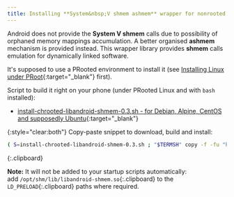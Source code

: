 ```yaml
---
title: Installing **System&nbsp;V shmem ashmem** wrapper for nonrooted Android
---
```

Android does not provide the **System&nbsp;V shmem** calls
due to possibility of orphaned memory mappings accumulation.
A better organised **ashmem** mechanism is provided instead.
This wrapper library provides **shmem** calls emulation for dynamically linked software.

It's supposed to use a PRooted environment to install it
(see [Installing Linux under PRoot](installing-linux-under-proot.html#main_content){:target="_blank"} first).

Script to build it right on your phone (under PRooted Linux and with `bash` installed):

* [install-chrooted-libandroid-shmem-0.3.sh - for Debian, Alpine, CentOS and supposedly Ubuntu](https://github.com/green-green-avk/AnotherTerm-scripts/blob/master/install-chrooted-libandroid-shmem-0.3.sh){:target="_blank"}

{:style="clear:both"}
Copy-paste snippet to download, build and install:
```sh
( S=install-chrooted-libandroid-shmem-0.3.sh ; "$TERMSH" copy -f -fu "https://raw.githubusercontent.com/green-green-avk/AnotherTerm-scripts/master/$S" -tp . && chmod 755 $S && ./$S )
```
{:.clipboard}

**Note:** It will not be added to your startup scripts automatically:<br/>
add `/opt/shm/lib/libandroid-shmem.so`{:.clipboard} to the `LD_PRELOAD`{:.clipboard} paths where required.
